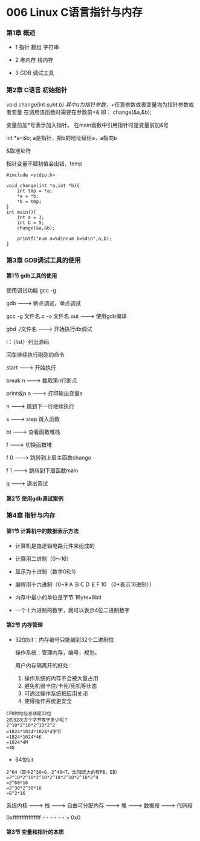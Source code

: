 # 006 Linux C语言指针与内存

### 第1章  概述

* 1 指针 数组 字符串

* 2 堆内存 栈内存

* 3 GDB 调试工具

### 第2章  C语言 初始指针

void change(int *a,int *b)  其中*a为指针参数，*+任意参数或者变量均为指针参数或者变量  在调用该函数时需要在参数前+& 即：  change(&a,&b);

变量前加*号表示加入指针。 在main函数中引用指针时是变量前加&号

int *a=&b; a是指针，把b的地址赋给a，a指向b

&取地址符

指针变量不赋初值会出错，temp

```
#include <stdio.h>

void change(int *a,int *b){
    int tmp = *a;
    *a = *b;
    *b = tmp;
}
int main(){
    int a = 3;
    int b = 5;
    change(&a,&b);

    printf("num a=%d\nnum b=%d\n",a,b);
}
```

### 第3章  GDB调试工具的使用

#### 第1节  gdb工具的使用

使用调试功能 gcc -g

gdb		--->		断点调试，单点调试

gcc -g 文件名.c -o 文件名.out		--->		使用gdb编译

gbd ./文件名		--->		开始执行db调试

l：（list）列出源码

回车继续执行刚刚的命令

start		--->		开始执行

break n		--->		截取第n行断点

print或p a 		--->		打印输出变量a

n		--->		跳到下一行继续执行

s  		--->		step 跳入函数

bt 		--->		查看函数堆栈

f		--->		 切换函数堆

f 0		--->		跳转到上层主函数change

f 1		--->		跳转到下层函数main

q 		--->		退出调试

#### 第2节  使用gdb调试案例



### 第4章  指针与内存

#### 第1节  计算机中的数据表示方法

* 计算机是由逻辑电路元件来组成的
* 计算用二进制（0～16）

* 显示为十进制（数字0和1）

* 编程用十六进制（0~9 A ＢＣＤ E F 10 （0*表示16进制））

* 内存中最小的单位是字节 1Byte=8bit

* 一个十六进制的数字，就可以表示4位二进制数字

#### 第2节  内存管理

* 32位bit：内存编号只能编到32个二进制位

  操作系统：管理内存，编号，规划。

  用户内存隔离开的好处：

  1. 操作系统的内存不会被大量占用
  2. 避免机器卡住/卡死/死机等状态
  3. 可通过操作系统把应用关闭
  4. 使得操作系统更安全

```
CPU的地址总线是32位
2的32次方个字节等于多少呢？
2^10*2^10*2^10*2^2
=1024*1024*1024*4字节
=1024*1024*4K
=1024*4M
=4G
```

* 64位bit

```
2^64（其中2^30=G，2^40=T，比TB还大的有PB，EB）
=2^10*2^10*2^10*2^10*2^10*2^10*2^4
=2^60*16
=2^30*2^30*16
=G^2*16
```

系统内核 ---> 栈 ---> 自由可分配内存  --->  堆 ---> 数据段 ---> 代码段

0xffffffffffffffff			         				- - - - - - >										0x0

#### 第3节  变量和指针的本质

